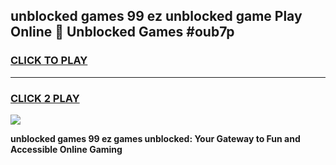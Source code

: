 
## unblocked games 99 ez unblocked game Play Online 👋 Unblocked Games #oub7p
<h3>
<a href="https://premium.freeplayer.one?title=unblocked_games_99_ez&ref=21F">CLICK TO PLAY</a></h3>
<hr>

<h3>
<a href="https://premium.freeplayer.one?title=unblocked_games_99_ez&ref=21F">CLICK 2 PLAY</a>
  
</h3>

<a href="https://premium.freeplayer.one?title=unblocked_games_99_ez&ref=21F/"><img src="https://clearcache.store/games.png"></a>


**unblocked games 99 ez games unblocked: Your Gateway to Fun and Accessible Online Gaming**
